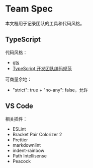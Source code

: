 # Team Spec

本文档用于记录团队的工具和代码风格。

## TypeScript

代码风格：

- [gts](https://github.com/google/gts)
- [TypeScript 开发团队编码规范](https://zhongsp.gitbooks.io/typescript-handbook/doc/wiki/coding_guidelines.html)

可商量余地：

- "strict": true + "no-any": false，允许

## VS Code

相关插件：

- ESLint
- Bracket Pair Colorizer 2
- Prettier
- markdownlint
- indent-rainbow
- Path Intellisense
- Peacock
